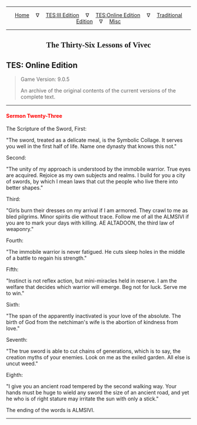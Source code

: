 
---

<!-- Jekyll Page Links -->

<center>
<a href="../../../../index.html">Home</a>
&emsp;&nabla;&emsp;
<a href="../../../index-tes3.html">TES:III Edition</a>
&emsp;&nabla;&emsp;
<a href="../../../index-teso.html">TES:Online Edition</a>
&emsp;&nabla;&emsp;
<a href="../../../index-traditional.html">Traditional Edition</a>
&emsp;&nabla;&emsp;
<a href="../../../index-misc.html">Misc</a>
</center>

<!-- Markdown Body Below: -->

---

<center>
<h2><span style="font-family:Georgia">The Thirty-Six Lessons of Vivec</span></h2>
</center>

## TES: Online Edition

> Game Version: 9.0.5
>
> An archive of the original contents of the current versions of the complete text.

---

#### <span style="color:red">Sermon Twenty-Three</span>

The Scripture of the Sword, First:

"The sword, treated as a delicate meal, is the Symbolic Collage. It serves you well in the first half of life. Name one dynasty that knows this not."

Second:

"The unity of my approach is understood by the immobile warrior. True eyes are acquired. Rejoice as my own subjects and realms. I build for you a city of swords, by which I mean laws that cut the people who live there into better shapes."

Third:

"Girls burn their dresses on my arrival if I am armored. They crawl to me as bled pilgrims. Minor spirits die without trace. Follow me of all the ALMSIVI if you are to mark your days with killing. AE ALTADOON, the third law of weaponry."

Fourth:

"The immobile warrior is never fatigued. He cuts sleep holes in the middle of a battle to regain his strength."

Fifth:

"Instinct is not reflex action, but mini-miracles held in reserve. I am the welfare that decides which warrior will emerge. Beg not for luck. Serve me to win."

Sixth:

"The span of the apparently inactivated is your love of the absolute. The birth of God from the netchiman's wife is the abortion of kindness from love."

Seventh:

"The true sword is able to cut chains of generations, which is to say, the creation myths of your enemies. Look on me as the exiled garden. All else is uncut weed."

Eighth:

"I give you an ancient road tempered by the second walking way. Your hands must be huge to wield any sword the size of an ancient road, and yet he who is of right stature may irritate the sun with only a stick."

The ending of the words is ALMSIVI.

---
